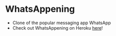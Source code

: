 # WhatsAppening

- Clone of the popular messaging app WhatsApp
- Check out WhatsAppening on Heroku [here](https://whatsapp-ening.herokuapp.com/)!
